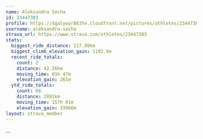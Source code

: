 ```yaml
---
name: Aleksandra Socha
id: 23447303
profile: https://dgalywyr863hv.cloudfront.net/pictures/athletes/23447303/14745546/4/large.jpg
username: aleksandra-socha
strava_url: https://www.strava.com/athletes/23447303
stats:
  biggest_ride_distance: 117.89km
  biggest_climb_elevation_gain: 1102.6m
  recent_ride_totals:
    count: 2
    distance: 42.26km
    moving_time: 01h 47m
    elevation_gain: 261m
  ytd_ride_totals:
    count: 66
    distance: 2891km
    moving_time: 157h 01m
    elevation_gain: 33966m
layout: strava_member
--- 
```

...
